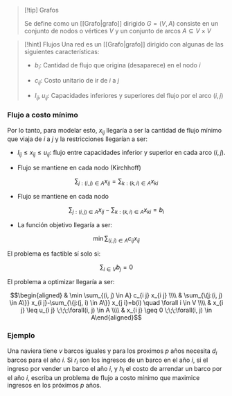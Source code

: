 
>[!tip] Grafos 
>
>Se define como un [[Grafo|grafo]] dirigido $G=(V,A)$ consiste en un conjunto de nodos o vértices $V$ y un conjunto de arcos $A\subseteq V\times V$

>[!hint] Flujos 
>Una red es un [[Grafo|grafo]] dirigido con algunas de las siguientes características: 
>
>- $b_i$: Cantidad de flujo que origina (desaparece) en el nodo $i$
>  
>  - $c_{ij}$: Costo unitario de ir de $i$ a $j$
>    
> - $I_{ij}, u_{ij}$: Capacidades inferiores y superiores del flujo por el arco $(i,j)$

### Flujo a costo mínimo 

Por lo tanto, para modelar esto, $x_{ij}$ llegaría a ser la cantidad de flujo mínimo que viaja de $i$ a $j$ y la restricciones llegarían a ser: 

- $I_{ij}\leq x_{ij}\leq u_{ij}$: flujo entre capacidades inferior y superior en cada arco $(i,j)$. 

- Flujo se mantiene en cada nodo (Kirchhoff)

$$\sum_{j:(i,j)\in A}x_{ij}=\sum_{k:(k,i)\in A}x_{ki}$$

- Flujo se mantiene en cada nodo 

$$\sum_{j:(i,j)\in A}x_{ij}-\sum_{k:(k,i)\in A}x_{ki}=b_i$$

- La función objetivo llegaría a ser: 

$$\min\sum_{(i,j)\in A}c_{ij}x_{ij}$$

El problema es factible sí solo si: 

$$\sum_{i\in V}b_j=0$$

El problema a optimizar llegaría a ser: 

$$\begin{aligned} & \min \sum_{(i, j) \in A} c_{i j} x_{i j} \\\\ & \sum_{\{j:(i, j) \in A\}} x_{i j}-\sum_{\{j:(j, i) \in A\}} x_{j i}=b(i) \quad \forall i \in V \\\\ & x_{i j} \leq u_{i j} \;\;\;\forall(i, j) \in A \\\\ & x_{i j} \geq 0 \;\;\;\forall(i, j) \in A\end{aligned}$$

### Ejemplo 

Una naviera tiene $v$ barcos iguales y para los proximos $p$ años necesita
$d_i$ barcos para el año $i$. Si $r_i$ son los ingresos de un barco en el año $i$, si el
ingreso por vender un barco el año $i$, y $h_i$ el costo de arrendar un barco
por el año $i$, escriba un problema de flujo a costo mínimo que maximice
ingresos en los próximos $p$ años.

